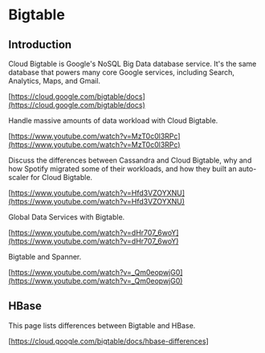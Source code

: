 # Bigtable


## Introduction

Cloud Bigtable is Google's NoSQL Big Data database service. It's the same database that powers many core Google services, including Search, Analytics, Maps, and Gmail.

[https://cloud.google.com/bigtable/docs](https://cloud.google.com/bigtable/docs)

Handle massive amounts of data workload with Cloud Bigtable.

[https://www.youtube.com/watch?v=MzT0c0l3RPc](https://www.youtube.com/watch?v=MzT0c0l3RPc)

Discuss the differences between Cassandra and Cloud Bigtable, why and how Spotify migrated some of their workloads, and how they built an auto-scaler for Cloud Bigtable.

[https://www.youtube.com/watch?v=Hfd3VZOYXNU](https://www.youtube.com/watch?v=Hfd3VZOYXNU)

Global Data Services with Bigtable.

[https://www.youtube.com/watch?v=dHr707_6woY](https://www.youtube.com/watch?v=dHr707_6woY)

Bigtable and Spanner.

[https://www.youtube.com/watch?v=_Qm0eopwjG0](https://www.youtube.com/watch?v=_Qm0eopwjG0)


## HBase

This page lists differences between Bigtable and HBase. 

[https://cloud.google.com/bigtable/docs/hbase-differences](https://cloud.google.com/bigtable/docs/hbase-differences)


## SSTable, LSM Tree, LevelDB

[https://www.igvita.com/2012/02/06/sstable-and-log-structured-storage-leveldb/](https://www.igvita.com/2012/02/06/sstable-and-log-structured-storage-leveldb/)


## Qwiklabs


### Hbase

One way to communicate with Cloud Bigtable is through the Cloud Bigtable HBase client for Java, which is a customized version of the [Apache HBase](https://hbase.apache.org/) client. The Cloud Bigtable HBase client for Java enables you to write Java applications that communicate with Cloud Bigtable through the open-source [HBase API](https://hbase.apache.org/apidocs/). The client is compatible with versions 1.0.x, 1.1.x, 1.2.x, and 1.3.x of the HBase API.

[Bigtable: Qwik Start - Hbase Shell](https://www.qwiklabs.com/focuses/580?catalog_rank=%7B%22rank%22%3A1%2C%22num_filters%22%3A0%2C%22has_search%22%3Atrue%7D&parent=catalog&search_id=7500925)


##### Bigtable

Cloud Bigtable is a sparsely populated table that can scale to billions of rows and thousands of columns, enabling you to store terabytes or even petabytes of data. A single value in each row is indexed; this value is known as the row key. Cloud Bigtable is ideal for storing very large amounts of single-keyed data with very low latency. It supports high read and write throughput at low latency, and it is an ideal data source for MapReduce operations.

Cloud Bigtable is exposed to applications through multiple client libraries, including a supported extension to the [Apache HBase library for Java](https://hbase.apache.org/). As a result, it integrates with the existing Apache ecosystem of open-source Big Data software.

[Intro to Bigtable](https://cloud.google.com/bigtable/docs) 


### Cloud Bigtable Command line

In this lab you'll learn how to use the cbt command line to connect to a Cloud Bigtable instance, perform basic administrative tasks, and read and write data in a table.

[Bigtable: Qwik Start - Command Line](https://www.qwiklabs.com/focuses/579?catalog_rank=%7B%22rank%22%3A1%2C%22num_filters%22%3A0%2C%22has_search%22%3Atrue%7D&parent=catalog&search_id=7467646)


### OpenTSDB

In this lab you will learn how to collect, record, and monitor [time-series data](https://en.wikipedia.org/wiki/Time_series) on Google Cloud using [OpenTSDB](http://opentsdb.net/) running on [Google Kubernetes Engine](https://cloud.google.com/kubernetes-engine/) and [Cloud Bigtable](https://cloud.google.com/bigtable/).

[Using OpenTSDB to Monitor Time-Series Data on Cloud Platform](https://www.qwiklabs.com/focuses/629?catalog_rank=%7B%22rank%22%3A3%2C%22num_filters%22%3A0%2C%22has_search%22%3Atrue%7D&parent=catalog&search_id=7467646)


### Cryptocurrency Trading 

Currently, using an [econometric](https://www.investopedia.com/terms/e/econometrics.asp) approach—applying models to financial data to forecast future trends—doesn’t work for real-time financial predictions. And data that’s old, inaccurate or from a single source doesn’t translate into dependable data for financial institutions to use. But building pipelines with Google Cloud Platform (GCP) can solve some of these key challenges. In this lab, we’ll describe how to build a pipeline to predict financial trends in microseconds. We’ll walk through how to set up and configure a pipeline for ingesting real-time, time-series data from various financial exchanges and how to design a suitable data model, which facilitates querying and graphing at scale.

[Tracking Cryptocurrency Exchange Trades with Google Cloud Platform in Real-Time](https://www.qwiklabs.com/focuses/5570?catalog_rank=%7B%22rank%22%3A8%2C%22num_filters%22%3A0%2C%22has_search%22%3Atrue%7D&parent=catalog&search_id=7467646)
